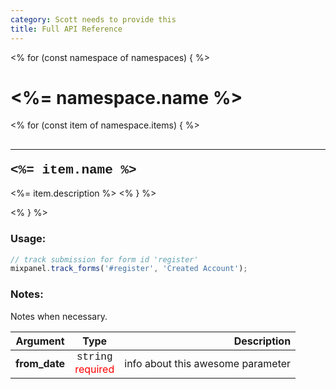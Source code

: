 ```yaml
---
category: Scott needs to provide this
title: Full API Reference
---
```


<% for (const namespace of namespaces) { %>
# <%= namespace.name %>

<% for (const item of namespace.items) { %>
<!--<%= item.name %>-->
## <hr><span style="font-family: courier"><%= item.name %></span>
<%= item.description %>
<% } %>

<% } %>

### Usage:
```javascript
// track submission for form id 'register'
mixpanel.track_forms('#register', 'Created Account');
```

### Notes:
Notes when necessary.

| Argument | Type | Description  |
| ------------- |:-------------:| -----:|
| **from_date** | <span style="font-family: courier">string</span></br></span><span style="color: red">required</span>       | info about this awesome parameter   |
